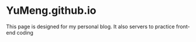 # YuMeng.github.io
This page is designed for my personal blog. It also servers to practice front-end coding
